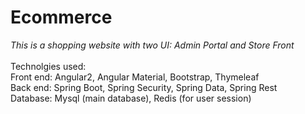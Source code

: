 # Ecommerce
*This is a shopping website with two UI: Admin Portal and Store Front* <br /> <br />
Technolgies used: <br />
  Front end: Angular2, Angular Material, Bootstrap, Thymeleaf <br />
  Back end: Spring Boot, Spring Security, Spring Data, Spring Rest <br />
  Database: Mysql (main database), Redis (for user session) <br />
